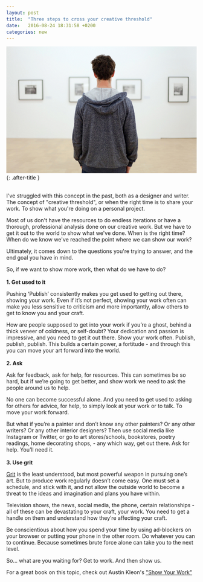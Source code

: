 ```yaml
---
layout: post
title:  "Three steps to cross your creative threshold"
date:   2016-08-24 18:31:58 +0200
categories: new
---
```


![creative threshold photo](/assets/images/thresholdPIC.jpg){: .after-title }
<br/><br/>

I've struggled with this concept in the past, both as a designer and writer. The concept of "creative threshold", or when the right time is to share your work. To show what you're doing on a personal project.

Most of us don't have the resources to do endless iterations or have a thorough, professional analysis done on our creative work. But we have to get it out to the world to show what we've done. When is the right time? When do we know we've reached the point where we can show our work?

Ultimately, it comes down to the questions you're trying to answer, and the end goal you have in mind. 

So, if we want to show more work, then what do we have to do?
<br/>
<br/>
**1. Get used to it**

Pushing ‘Publish’ consistently makes you get used to getting out there, showing your work. Even if it’s not perfect, showing your work often can make you less sensitive to criticism and more importantly, allow others to get to know you and your craft.

How are people supposed to get into your work if you’re a ghost, behind a thick veneer of coldness, or self-doubt? Your dedication and passion is impressive, and you need to get it out there. Show your work often. Publish, publish, publish. This builds a certain power, a fortitude - and through this you can move your art forward into the world.
<br/>
<br/>
**2. Ask**

Ask for feedback, ask for help, for resources. This can sometimes be so hard, but if we’re going to get better, and show work we need to ask the people around us to help.

No one can become successful alone. And you need to get used to asking for others for advice, for help, to simply look at your work or to talk. To move your work forward.

But what if you’re a painter and don’t know any other painters? Or any other writers? Or any other interior designers? Then use social media like Instagram or Twitter, or go to art stores/schools, bookstores, poetry readings, home decorating shops, - any which way, get out there. Ask for help. You’ll need it.
<br/>
<br/>
**3. Use grit**

[Grit](https://www.ted.com/talks/angela_lee_duckworth_grit_the_power_of_passion_and_perseverance?language=en) is the least understood, but most powerful weapon in pursuing one’s art. But to produce work regularly doesn’t come easy. One must set a schedule, and stick with it, and not allow the outside world to become a threat to the ideas and imagination and plans you have within.

Television shows, the news, social media, the phone, certain relationships - all of these can be devastating to your craft, your work. You need to get a handle on them and understand how they’re affecting your craft.

Be conscientious about how you spend your time by using ad-blockers on your browser or putting your phone in the other room. Do whatever you can to continue. Because sometimes brute force alone can take you to the next level. 

So... what are you waiting for? Get to work. And then show us.

For a great book on this topic, check out Austin Kleon's ["Show Your Work"](https://www.goodreads.com/book/show/18290401-show-your-work)
